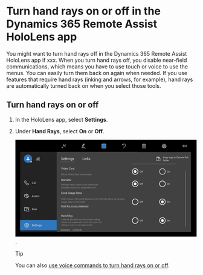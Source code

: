 
# Turn hand rays on or off in the Dynamics 365 Remote Assist HoloLens app

You might want to turn hand rays off in the Dynamics 365 Remote Assist HoloLens app if xxx. When you turn hand rays off, you disable near-field communications, 
which means you have to use touch or voice to use the menus. You can easily turn them back on again when needed. If you use features that require hand rays 
(inking and arrows, for example), hand rays are automatically turned back on when you select those tools.

## Turn hand rays on or off 

1. In the HoloLens app, select **Settings**.

2. Under **Hand Rays**, select **On** or **Off**.

   ![Graphic showing the PV camera render setting](media/hololens-hand-rays-setting.PNG).

   > [!TIP]
   > You can also [use voice commands to turn hand rays on or off](hololens-voice-commands.md).

